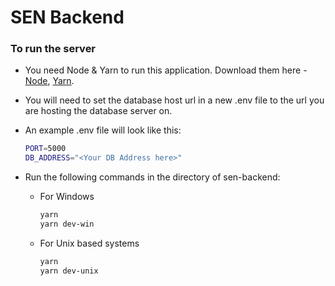 # SEN Backend

### To run the server

- You need Node & Yarn to run this application. Download them here - [Node](https://nodejs.org/), [Yarn](https://yarnpkg.com).

- You will need to set the database host url in a new .env file to the url you are hosting the database server on.

- An example .env file will look like this:

  ```bash
  PORT=5000
  DB_ADDRESS="<Your DB Address here>"
  ```

- Run the following commands in the directory of sen-backend:

  - For Windows

    ```bash
    yarn
    yarn dev-win
    ```

  - For Unix based systems

    ```bash
    yarn
    yarn dev-unix
    ```
